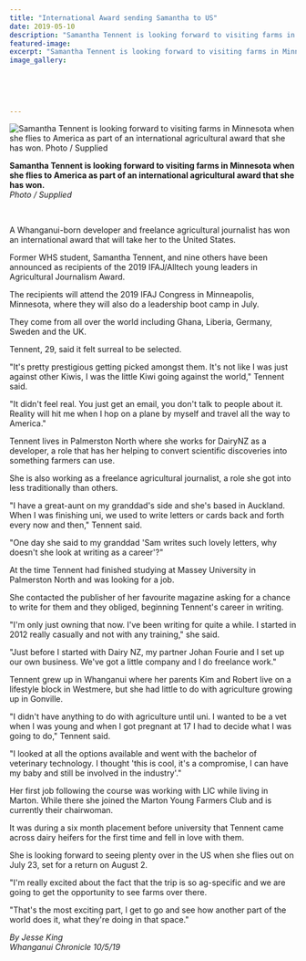 ```yaml
---
title: "International Award sending Samantha to US"
date: 2019-05-10
description: "Samantha Tennent is looking forward to visiting farms in Minnesota as part of an international agricultural award..."
featured-image: 
excerpt: "Samantha Tennent is looking forward to visiting farms in Minnesota when she flies to America as part of an international agricultural award that she has won."
image_gallery:
	
	
	
	
	
---
```


<p><img src="https://www.nzherald.co.nz/resizer/aNtZoY25JRyNLwE40VixyqJyVxU=/620x349/smart/filters:quality(70)/arc-anglerfish-syd-prod-nzme.s3.amazonaws.com/public/NL23CIXUJNE4VPYJCBT6HFVWI4.jpg" alt="Samantha Tennent is looking forward to visiting farms in Minnesota when she flies to America as part of an international agricultural award that she has won. Photo / Supplied" /></p>
<p><span><strong>Samantha Tennent is looking forward to visiting farms in Minnesota when she flies to America as part of an international agricultural award that she has won.</strong> <br /><em>Photo / Supplied</em></span></p>
<p><span><em><br /></em></span></p>
<p>A Whanganui-born developer and freelance agricultural journalist has won an international award that will take her to the United States.</p>
<p>Former WHS student, Samantha Tennent, and nine others have been announced as recipients of the 2019 IFAJ/Alltech young leaders in Agricultural Journalism Award.</p>
<p>The recipients will attend the 2019 IFAJ Congress in Minneapolis, Minnesota, where they will also do a leadership boot camp in July.</p>
<p>They come from all over the world including Ghana, Liberia, Germany, Sweden and the UK.</p>
<p>Tennent, 29, said it felt surreal to be selected.</p>
<p>"It's pretty prestigious getting picked amongst them. It's not like I was just against other Kiwis, I was the little Kiwi going against the world," Tennent said.</p>
<p>"It didn't feel real. You just get an email, you don't talk to people about it. Reality will hit me when I hop on a plane by myself and travel all the way to America."</p>
<p>Tennent lives in Palmerston North where she works for DairyNZ as a developer, a role that has her helping to convert scientific discoveries into something farmers can use.</p>
<p>She is also working as a freelance agricultural journalist, a role she got into less traditionally than others.</p>
<p>"I have a great-aunt on my granddad's side and she's based in Auckland. When I was finishing uni, we used to write letters or cards back and forth every now and then," Tennent said.</p>
<p>"One day she said to my granddad 'Sam writes such lovely letters, why doesn't she look at writing as a career'?"</p>
<p>At the time Tennent had finished studying at Massey University in Palmerston North and was looking for a job.</p>
<p>She contacted the publisher of her favourite magazine asking for a chance to write for them and they obliged, beginning Tennent's career in writing.</p>
<p>"I'm only just owning that now. I've been writing for quite a while. I started in 2012 really casually and not with any training," she said.</p>
<p>"Just before I started with Dairy NZ, my partner Johan Fourie and I set up our own business. We've got a little company and I do freelance work."</p>
<p>Tennent grew up in Whanganui where her parents Kim and Robert live on a lifestyle block in Westmere, but she had little to do with agriculture growing up in Gonville.</p>
<p>"I didn't have anything to do with agriculture until uni. I wanted to be a vet when I was young and when I got pregnant at 17 I had to decide what I was going to do," Tennent said.</p>
<p>"I looked at all the options available and went with the bachelor of veterinary technology. I thought 'this is cool, it's a compromise, I can have my baby and still be involved in the industry'."</p>
<p>Her first job following the course was working with LIC while living in Marton. While there she joined the Marton Young Farmers Club and is currently their chairwoman.</p>
<p>It was during a six month placement before university that Tennent came across dairy heifers for the first time and fell in love with them.</p>
<p>She is looking forward to seeing plenty over in the US when she flies out on July 23, set for a return on August 2.</p>
<p>"I'm really excited about the fact that the trip is so ag-specific and we are going to get the opportunity to see farms over there.</p>
<p>"That's the most exciting part, I get to go and see how another part of the world does it, what they're doing in that space."</p>
<p><span><em>By Jesse King<br />Whanganui Chronicle 10/5/19</em></span></p>

